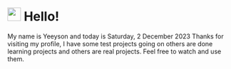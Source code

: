  <h1>
    <img src="https://emojis.slackmojis.com/emojis/images/1643510097/45343/hi.gif?1643510097" width="30"/> 
    Hello!
 </h1>
 <p>
    My name is Yeeyson and today is Saturday, 2 December 2023
    Thanks for visiting my profile, I have some test projects going on others are done learning projects and others are real projects.
    Feel free to watch and use them.
 </p>